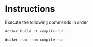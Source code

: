 # Instructions
Execute the following commands in order

```
docker build -t compile-run .
```

```
docker run --rm compile-run
```
